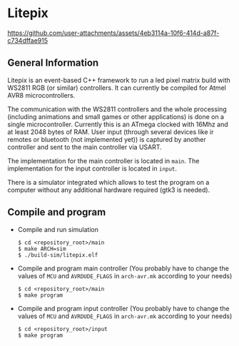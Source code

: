 # Litepix

https://github.com/user-attachments/assets/4eb3114a-10f6-414d-a87f-c734dffae915

## General Information

Litepix is an event-based C++ framework to run a led pixel matrix build
with WS2811 RGB (or similar) controllers.  It can currently be compiled for
Atmel AVR8 microcontrollers.

The communication with the WS2811 controllers and the whole processing
(including animations and small games or other applications) is done on a single
microcontroller.  Currently this is an ATmega clocked with 16Mhz and at least
2048 bytes of RAM.  User input (through several devices like ir remotes or
bluetooth (not implemented yet)) is captured by another controller and sent to
the main controller via USART.

The implementation for the main controller is located in `main`.
The implementation for the input controller is located in `input`.

There is a simulator integrated which allows to test the program on a computer
without any additional hardware required (gtk3 is needed).


## Compile and program

*   Compile and run simulation

        $ cd <repository_root>/main
        $ make ARCH=sim
        $ ./build-sim/litepix.elf

*   Compile and program main controller (You probably have to change the values
    of `MCU` and `AVRDUDE_FLAGS` in `arch-avr.mk` according to your needs)

        $ cd <repository_root>/main
        $ make program

*   Compile and program input controller (You probably have to change the values
    of `MCU` and `AVRDUDE_FLAGS` in `arch-avr.mk` according to your needs)

        $ cd <repository_root>/input
        $ make program
